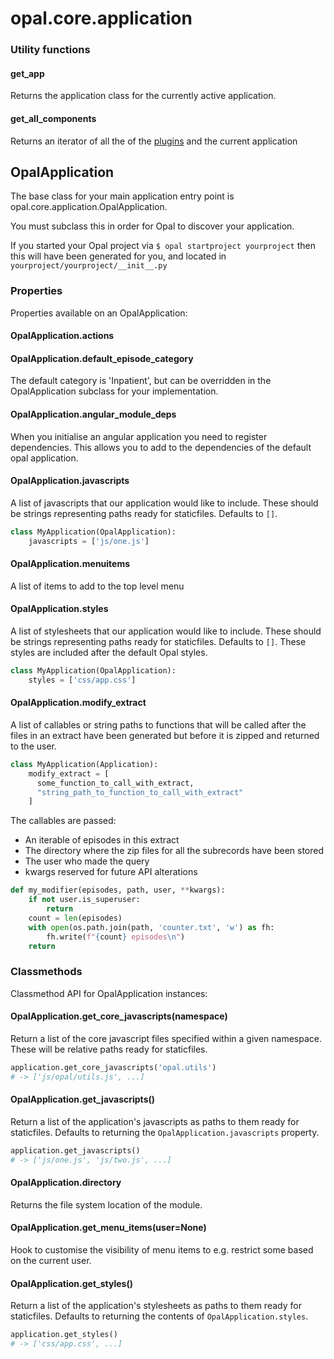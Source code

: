 # opal.core.application

### Utility functions

#### get_app

Returns the application class for the currently active application.

#### get_all_components

Returns an iterator of all the of the [plugins](../guides/plugins.md) and the current application

## OpalApplication

The base class for your main application entry point is opal.core.application.OpalApplication.

You must subclass this in order for Opal to discover your application.

If you started your Opal project via `$ opal startproject yourproject` then this will have been
generated for you, and located in `yourproject/yourproject/__init__.py`

### Properties

Properties available on an OpalApplication:

#### OpalApplication.actions

#### OpalApplication.default_episode_category

The default category is 'Inpatient', but can be overridden in the OpalApplication
subclass for your implementation.

#### OpalApplication.angular_module_deps

When you initialise an angular application you need to register dependencies.
This allows you to add to the dependencies of the default opal application.

#### OpalApplication.javascripts

A list of javascripts that our application would like to include. These should be strings
representing paths ready for staticfiles. Defaults to `[]`.

```python
class MyApplication(OpalApplication):
    javascripts = ['js/one.js']
```

#### OpalApplication.menuitems

A list of items to add to the top level menu

#### OpalApplication.styles

A list of stylesheets that our application would like to include. These should be strings
representing paths ready for staticfiles. Defaults to `[]`. These styles are included after
the default Opal styles.

```python
class MyApplication(OpalApplication):
    styles = ['css/app.css']
```

#### OpalApplication.modify_extract

A list of callables or string paths to functions that will be
called after the files in an extract have been generated but 
before it is zipped and returned to the user.

```python
class MyApplication(Application):
    modify_extract = [
      some_function_to_call_with_extract,
      "string_path_to_function_to_call_with_extract"
    ]
```

The callables are passed:

 * An iterable of episodes in this extract
 * The directory where the zip files for all the subrecords have been stored
 * The user who made the query
 * kwargs reserved for future API alterations

```python
def my_modifier(episodes, path, user, **kwargs):
    if not user.is_superuser:
        return
    count = len(episodes)
    with open(os.path.join(path, 'counter.txt', 'w') as fh:
        fh.write(f"{count} episodes\n")
    return
```



### Classmethods

Classmethod API for OpalApplication instances:

#### OpalApplication.get_core_javascripts(namespace)

Return a list of the core javascript files specified within a given namespace. These will be
relative paths ready for staticfiles.

```python
application.get_core_javascripts('opal.utils')
# -> ['js/opal/utils.js', ...]
```

#### OpalApplication.get_javascripts()

Return a list of the application's javascripts as paths to them ready for staticfiles.
Defaults to returning the `OpalApplication.javascripts` property.

```python
application.get_javascripts()
# -> ['js/one.js', 'js/two.js', ...]
```

#### OpalApplication.directory

Returns the file system location of the module.

#### OpalApplication.get_menu_items(user=None)

Hook to customise the visibility of menu items to e.g. restrict some based on the current
user.

#### OpalApplication.get_styles()

Return a list of the application's stylesheets as paths to them ready for staticfiles.
Defaults to returning the contents of `OpalApplication.styles`.

```python
application.get_styles()
# -> ['css/app.css', ...]
```
